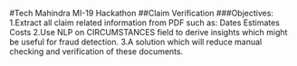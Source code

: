 #Tech Mahindra MI-19 Hackathon
##Claim Verification
###Objectives:
1.Extract all claim related information from PDF such as:
    Dates
    Estimates
    Costs
2.Use NLP on CIRCUMSTANCES field to derive insights which might be useful for fraud detection.
3.A solution which will reduce manual checking and verification of these documents.